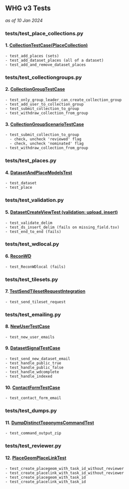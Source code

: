## WHG v3 Tests 
_as of 10 Jan 2024_

### tests/test_place_collections.py
#### 1. [CollectionTestCase(PlaceCollection)](tests/test_place_collections.py)
    
    - test_add_places (sets)
    - test_add_dataset_places (all of a dataset)
    - test_add_and_remove_dataset_places

### tests/test_collectiongroups.py
#### 2. [CollectionGroupTestCase](tests/test_collectiongroups.py)
    - test_only_group_leader_can_create_collection_group
    - test_add_user_to_collection_group
    - test_submit_collection_to_group
    - test_withdraw_collection_from_group

#### 3. [CollectionGroupScenarioTestCase](tests/test_collectiongroups.py)
    - test_submit_collection_to_group
      - check, uncheck 'reviewed' flag
      - check, uncheck 'nominated' flag
    - test_withdraw_collection_from_group

### tests/test_places.py
#### 4. [DatasetAndPlaceModelsTest](tests/test_places.py)
    - test_dataset
    - test_place

### tests/test_validation.py
#### 5. [DatasetCreateViewTest (validation: upload, insert)](tests/test_validation.py)
    - test_validate_delim
    - test_ds_insert_delim (fails on missing_field.tsv)
    - test_end_to_end (fails)

### tests/test_wdlocal.py
#### 6. [ReconWD](tests/test_wdlocal.py)
    - test_ReconWDlocal (fails)

### tests/test_tilesets.py
#### 7. [TestSendTilesetRequestIntegration](tests/tilesets.py)
    - test_send_tileset_request

### tests/test_emailing.py
#### 8. [NewUserTestCase](tests/test_emailing.py)
    - test_new_user_emails

#### 9. [DatasetSignalTestCase](tests/test_emailing.py)
    - test_send_new_dataset_email
    - test_handle_public_true
    - test_handle_public_false
    - test_handle_wdcomplete
    - test_handle_indexed

#### 10. [ContactFormTestCase](tests/test_emailing.py)
    - test_contact_form_email

### tests/test_dumps.py
#### 11. [DumpDistinctToponymsCommandTest](tests/test_dumps.py)
    - test_command_output_zip

### tests/test_reviewer.py
#### 12. [PlaceGeomPlaceLinkTest](tests/test_reconciliation.py)
    - test_create_placegeom_with_task_id_without_reviewer
    - test_create_placelink_with_task_id_without_reviewer
    - test_create_placegeom_with_task_id
    - test_create_placelink_with_task_id



